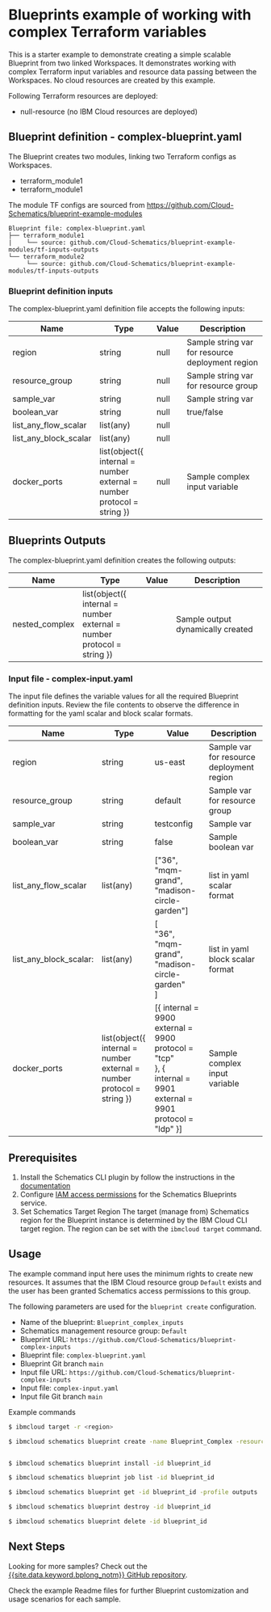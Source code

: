# Blueprints example of working with complex Terraform variables 

This is a starter example to demonstrate creating a simple scalable Blueprint from two linked Workspaces. It demonstrates working with complex Terraform input variables and resource data passing between the Workspaces. No cloud resources are created by this example.

Following Terraform resources are deployed:
- null-resource    (no IBM Cloud resources are deployed)

## Blueprint definition - complex-blueprint.yaml

The Blueprint creates two modules, linking two Terraform configs as Workspaces. 
- terraform_module1
- terraform_module1


The module TF configs are sourced from https://github.com/Cloud-Schematics/blueprint-example-modules
```
Blueprint file: complex-blueprint.yaml
├── terraform_module1
|    └── source: github.com/Cloud-Schematics/blueprint-example-modules/tf-inputs-outputs
└── terraform_module2
     └── source: github.com/Cloud-Schematics/blueprint-example-modules/tf-inputs-outputs
```

### Blueprint definition inputs 
The complex-blueprint.yaml definition file accepts the following inputs:

| Name | Type | Value | Description |
|------|------|------|----------------|
| region | string | null | Sample string var for resource deployment region |
| resource_group | string | null | Sample string var for resource group |
| sample_var | string | null | Sample string var |
| boolean_var | string | null | true/false |
| list_any_flow_scalar | list(any) |  null |
| list_any_block_scalar | list(any) |  null |
| docker_ports  |  list(object({  <br> internal = number <br> external = number <br> protocol = string }) |  null | Sample complex input variable | 



## Blueprints Outputs
The complex-blueprint.yaml definition creates the following outputs:

| Name | Type | Value | Description |
|------|------|------|----------------|
| nested_complex | list(object({  <br> internal = number <br> external = number <br> protocol = string }) |  | Sample output dynamically created |

### Input file - complex-input.yaml
The input file defines the variable values for all the required Blueprint definition inputs. Review the file contents to observe the difference in formatting for the yaml scalar and block scalar formats. 

| Name | Type | Value | Description |
|------|------|------|----------------|
| region | string | us-east | Sample var for resource deployment region |
| resource_group | string | default | Sample var for resource group |
| sample_var | string | testconfig | Sample var |
| boolean_var | string | false | Sample boolean var |
| list_any_flow_scalar | list(any) |  ["36", "mqm-grand", "madison-circle-garden"] | list in yaml scalar format  |
| list_any_block_scalar: | list(any) | [ <br>   "36",  <br>  "mqm-grand",  <br> "madison-circle-garden"  <br>   ] | list in yaml block scalar format |
| docker_ports  |  list(object({  <br> internal = number <br> external = number <br> protocol = string }) |  [{  internal = 9900 <br>       external = 9900 <br>  protocol = "tcp" <br>   },  { <br>  internal = 9901 <br>  external = 9901 <br> protocol = "ldp" }] | Sample complex input variable | 



## Prerequisites
1. Install the Schematics CLI plugin by follow the instructions in the [documentation](https://cloud.ibm.com/docs/schematics?topic=schematics-setup-cli)  
2. Configure [IAM access permissions](https://cloud.ibm.com/docs/schematics?topic=schematics-access) for the Schematics Blueprints service. 
3. Set Schematics Target Region
The target (manage from) Schematics region for the Blueprint instance is determined by the IBM Cloud CLI target region. The region can be set with the `ibmcloud target` command.

## Usage 
The example command input here uses the minimum rights to create new resources. It assumes that the IBM Cloud resource group `Default` exists and the user has been granted Schematics access permissions to this group. 







The following parameters are used for the `blueprint create` configuration. 
- Name of the blueprint: `Blueprint_complex_inputs`
- Schematics management resource group: `Default`
- Blueprint URL: `https://github.com/Cloud-Schematics/blueprint-complex-inputs`
- Blueprint file: `complex-blueprint.yaml`
- Blueprint Git branch `main`
- Input file URL: `https://github.com/Cloud-Schematics/blueprint-complex-inputs`
- Input file: `complex-input.yaml` 
- Input file Git branch `main`


Example commands
```sh
$ ibmcloud target -r <region>

$ ibmcloud schematics blueprint create -name Blueprint_Complex -resource-group Default -bp-git-url https://github.com/Cloud-Schematics/blueprint-complex-inputs -bp-git-branch main -bp-git-file complex-blueprint.yaml -input-git-url https://github.com/Cloud-Schematics/blueprint-complex-inputs -input-git-branch main -input-git-file complex-input.yaml 


$ ibmcloud schematics blueprint install -id blueprint_id

$ ibmcloud schematics blueprint job list -id blueprint_id

$ ibmcloud schematics blueprint get -id blueprint_id -profile outputs

$ ibmcloud schematics blueprint destroy -id blueprint_id

$ ibmcloud schematics blueprint delete -id blueprint_id
```

## Next Steps

Looking for more samples? Check out the [{{site.data.keyword.bplong_notm}} GitHub repository](https://github.com/orgs/Cloud-Schematics/repositories/?q=topic:blueprint). 

Check the example Readme files for further Blueprint customization and usage scenarios for each sample. 
